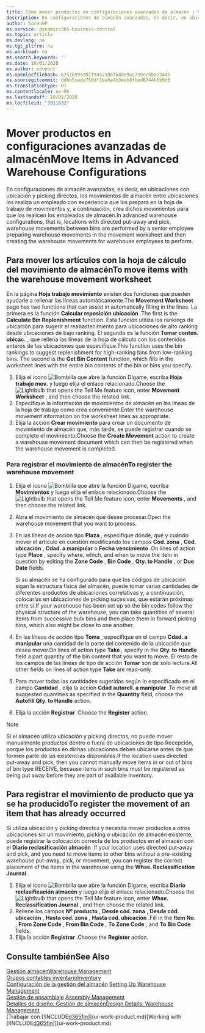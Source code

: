 ```yaml
---
title: Cómo mover productos en configuraciones avanzadas de almacén | Microsoft Docs
description: En configuraciones de almacén avanzadas, es decir, en ubicaciones con ubicación y picking directos, los movimientos de almacén entre ubicaciones los realiza un empleado con experiencia que los prepara en la hoja de trabajo de movimientos y, a continuación, crea dichos movimientos para que los realicen los empleados de almacén.
author: SorenGP
ms.service: dynamics365-business-central
ms.topic: article
ms.devlang: na
ms.tgt_pltfrm: na
ms.workload: na
ms.search.keywords: ''
ms.date: 10/01/2020
ms.author: edupont
ms.openlocfilehash: 6251b995d81f9452188fb40e9ac7e9ec6ba234d5
ms.sourcegitcommit: ddbb5cede750df1baba4b3eab8fbed6744b5b9d6
ms.translationtype: HT
ms.contentlocale: es-MX
ms.lasthandoff: 10/01/2020
ms.locfileid: "3911832"
---
```

# <a name="move-items-in-advanced-warehouse-configurations"></a><span data-ttu-id="b0029-103">Mover productos en configuraciones avanzadas de almacén</span><span class="sxs-lookup"><span data-stu-id="b0029-103">Move Items in Advanced Warehouse Configurations</span></span>
<span data-ttu-id="b0029-104">En configuraciones de almacén avanzadas, es decir, en ubicaciones con ubicación y picking directos, los movimientos de almacén entre ubicaciones los realiza un empleado con experiencia que los prepara en la hoja de trabajo de movimientos y, a continuación, crea dichos movimientos para que los realicen los empleados de almacén.</span><span class="sxs-lookup"><span data-stu-id="b0029-104">In advanced warehouse configurations, that is, locations with directed put-away and pick, warehouse movements between bins are performed by a senior employee preparing warehouse movements in the movement worksheet and then creating the warehouse movements for warehouse employees to perform.</span></span>  

## <a name="to-move-items-with-the-warehouse-movement-worksheet"></a><span data-ttu-id="b0029-105">Para mover los artículos con la hoja de cálculo del movimiento de almacén</span><span class="sxs-lookup"><span data-stu-id="b0029-105">To move items with the warehouse movement worksheet</span></span>
<span data-ttu-id="b0029-106">En la página **Hoja trabajo movimiento** existen dos funciones que pueden ayudarle a rellenar las líneas automáticamente.</span><span class="sxs-lookup"><span data-stu-id="b0029-106">The **Movement Worksheet** page has two functions that can assist in automatically filling in the lines.</span></span> <span data-ttu-id="b0029-107">La primera es la función **Calcular reposición ubicación** .</span><span class="sxs-lookup"><span data-stu-id="b0029-107">The first is the **Calculate Bin Replenishment** function.</span></span> <span data-ttu-id="b0029-108">Esta función utiliza los rankings de ubicación para sugerir el reabastecimiento para ubicaciones de alto ranking desde ubicaciones de bajo ranking. El segundo es la función **Tomar conten. ubicac.** , que rellena las líneas de la hoja de cálculo con los contenidos enteros de las ubicaciones que especifique.</span><span class="sxs-lookup"><span data-stu-id="b0029-108">This function uses the bin rankings to suggest replenishment for high-ranking bins from low-ranking bins. The second is the **Get Bin Content** function, which fills in the worksheet lines with the entire bin contents of the bin or bins you specify.</span></span>

1.  <span data-ttu-id="b0029-109">Elija el icono ![Bombilla que abre la función Dígame](media/ui-search/search_small.png "Dígame qué desea hacer"), escriba **Hoja trabajo mov.** y luego elija el enlace relacionado.</span><span class="sxs-lookup"><span data-stu-id="b0029-109">Choose the ![Lightbulb that opens the Tell Me feature](media/ui-search/search_small.png "Tell me what you want to do") icon, enter **Movement Worksheet** , and then choose the related link.</span></span>  
2.  <span data-ttu-id="b0029-110">Especifique la información de movimientos de almacén en las líneas de la hoja de trabajo como crea conveniente.</span><span class="sxs-lookup"><span data-stu-id="b0029-110">Enter the warehouse movement information on the worksheet lines as appropriate.</span></span>  
3. <span data-ttu-id="b0029-111">Elija la acción **Crear movimiento** para crear un documento de movimiento de almacén que, más tarde, se puede registrar cuando se complete el movimiento.</span><span class="sxs-lookup"><span data-stu-id="b0029-111">Choose the **Create Movement** action to create a warehouse movement document which can then be registered when the warehouse movement is completed.</span></span>  

### <a name="to-register-the-warehouse-movement"></a><span data-ttu-id="b0029-112">Para registrar el movimiento de almacén</span><span class="sxs-lookup"><span data-stu-id="b0029-112">To register the warehouse movement</span></span>  
1.  <span data-ttu-id="b0029-113">Elija el icono ![Bombilla que abre la función Dígame](media/ui-search/search_small.png "Dígame qué desea hacer"), escriba **Movimientos** y luego elija el enlace relacionado.</span><span class="sxs-lookup"><span data-stu-id="b0029-113">Choose the ![Lightbulb that opens the Tell Me feature](media/ui-search/search_small.png "Tell me what you want to do") icon, enter **Movements** , and then choose the related link.</span></span>  
2.  <span data-ttu-id="b0029-114">Abra el movimiento de almacén que desee procesar.</span><span class="sxs-lookup"><span data-stu-id="b0029-114">Open the warehouse movement that you want to process.</span></span>  
3.  <span data-ttu-id="b0029-115">En las líneas de acción tipo **Plaza** , especifique dónde, qué y cuándo mover el artículo en cuestión modificando los campos **Cód. zona** , **Cód. ubicación** , **Cdad. a manipular** o **Fecha vencimiento** .</span><span class="sxs-lookup"><span data-stu-id="b0029-115">On lines of action type **Place** , specify where, which, and when to move the item in question by editing the **Zone Code** , **Bin Code** , **Qty. to Handle** , or **Due Date** fields.</span></span>  

    <span data-ttu-id="b0029-116">Si su almacén se ha configurado para que los códigos de ubicación sigan la estructura física del almacén, puede tomar varias cantidades de diferentes productos de ubicaciones correlativas y, a continuación, colocarlas en ubicaciones de picking sucesivas, que estarán próximas entre sí.</span><span class="sxs-lookup"><span data-stu-id="b0029-116">If your warehouse has been set up so the bin codes follow the physical structure of the warehouse, you can take quantities of several items from successive bulk bins and then place them in forward picking bins, which also might be close to one another.</span></span>  
4.  <span data-ttu-id="b0029-117">En las líneas de acción tipo **Toma** , especifique en el campo **Cdad. a manipular** una cantidad de la parte del contenido de la ubicación que desea mover.</span><span class="sxs-lookup"><span data-stu-id="b0029-117">On lines of action type **Take** , specify in the **Qty. to Handle** field a part quantity of the bin content that you want to move.</span></span> <span data-ttu-id="b0029-118">El resto de los campos de las líneas de tipo de acción **Tomar** son de solo lectura.</span><span class="sxs-lookup"><span data-stu-id="b0029-118">All other fields on lines of action type **Take** are read-only.</span></span>  
5.  <span data-ttu-id="b0029-119">Para mover todas las cantidades sugeridas según lo especificado en el campo **Cantidad** , elija la acción **Cdad autorell. a manipular** .</span><span class="sxs-lookup"><span data-stu-id="b0029-119">To move all suggested quantities as specified in the **Quantity** field, choose the **Autofill Qty. to Handle** action.</span></span>  
6. <span data-ttu-id="b0029-120">Elija la acción **Registrar** .</span><span class="sxs-lookup"><span data-stu-id="b0029-120">Choose the **Register** action.</span></span>  

> [!NOTE]  
>  <span data-ttu-id="b0029-121">Si el almacén utiliza ubicación y picking directos, no puede mover manualmente productos dentro o fuera de ubicaciones de tipo Recepción, porque los productos en dichas ubicaciones deben ubicarse antes de que formen parte de las existencias disponibles.</span><span class="sxs-lookup"><span data-stu-id="b0029-121">If the location uses directed put-away and pick, then you cannot manually move items in or out of bins of bin type RECEIVE, because items in such bins must be registered as being put away before they are part of available inventory.</span></span>

## <a name="to-register-the-movement-of-an-item-that-has-already-occurred"></a><span data-ttu-id="b0029-122">Para registrar el movimiento de producto que ya se ha producido</span><span class="sxs-lookup"><span data-stu-id="b0029-122">To register the movement of an item that has already occurred</span></span>  
<span data-ttu-id="b0029-123">Si utiliza ubicación y picking directos y necesita mover productos a otros ubicaciones sin un movimiento, picking o ubicación de almacén existente, puede registrar la colocación correcta de los productos en el almacén con el **Diario reclasificación almacén** .</span><span class="sxs-lookup"><span data-stu-id="b0029-123">If your location uses directed put-away and pick, and you need to move items to other bins without a pre-existing warehouse put-away, pick, or movement, you can register the correct placement of the items in the warehouse using the **Whse. Reclassification Journal** .</span></span>

1.  <span data-ttu-id="b0029-124">Elija el icono ![Bombilla que abre la función Dígame](media/ui-search/search_small.png "Dígame qué desea hacer"), escriba **Diario reclasificación almacén** y luego elija el enlace relacionado.</span><span class="sxs-lookup"><span data-stu-id="b0029-124">Choose the ![Lightbulb that opens the Tell Me feature](media/ui-search/search_small.png "Tell me what you want to do") icon, enter **Whse. Reclassification Journal** , and then choose the related link.</span></span>  
2.  <span data-ttu-id="b0029-125">Rellene los campos **Nº producto** , **Desde cód. zona** , **Desde cód. ubicación** , **Hasta cód. zona** , **Hasta cód. ubicación** .</span><span class="sxs-lookup"><span data-stu-id="b0029-125">Fill in the **Item No.** , **From Zone Code** , **From Bin Code** , **To Zone Code** , and **To Bin Code** fields.</span></span>  
3.  <span data-ttu-id="b0029-126">Elija la acción **Registrar** .</span><span class="sxs-lookup"><span data-stu-id="b0029-126">Choose the **Register** action.</span></span>  

## <a name="see-also"></a><span data-ttu-id="b0029-127">Consulte también</span><span class="sxs-lookup"><span data-stu-id="b0029-127">See Also</span></span>  
[<span data-ttu-id="b0029-128">Gestión almacén</span><span class="sxs-lookup"><span data-stu-id="b0029-128">Warehouse Management</span></span>](warehouse-manage-warehouse.md)  
[<span data-ttu-id="b0029-129">Grupos contables inventario</span><span class="sxs-lookup"><span data-stu-id="b0029-129">Inventory</span></span>](inventory-manage-inventory.md)  
<span data-ttu-id="b0029-130">[Configuración de la gestión del almacén](warehouse-setup-warehouse.md)   </span><span class="sxs-lookup"><span data-stu-id="b0029-130">[Setting Up Warehouse Management](warehouse-setup-warehouse.md)   </span></span>  
<span data-ttu-id="b0029-131">[Gestión de ensamblaje](assembly-assemble-items.md)  </span><span class="sxs-lookup"><span data-stu-id="b0029-131">[Assembly Management](assembly-assemble-items.md)  </span></span>  
[<span data-ttu-id="b0029-132">Detalles de diseño: Gestión de almacén</span><span class="sxs-lookup"><span data-stu-id="b0029-132">Design Details: Warehouse Management</span></span>](design-details-warehouse-management.md)  
<span data-ttu-id="b0029-133">[Trabajar con [!INCLUDE[d365fin](includes/d365fin_md.md)]](ui-work-product.md)</span><span class="sxs-lookup"><span data-stu-id="b0029-133">[Working with [!INCLUDE[d365fin](includes/d365fin_md.md)]](ui-work-product.md)</span></span>
